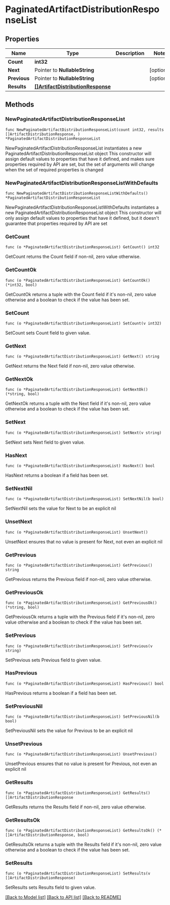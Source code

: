 # PaginatedArtifactDistributionResponseList

## Properties

Name | Type | Description | Notes
------------ | ------------- | ------------- | -------------
**Count** | **int32** |  | 
**Next** | Pointer to **NullableString** |  | [optional] 
**Previous** | Pointer to **NullableString** |  | [optional] 
**Results** | [**[]ArtifactDistributionResponse**](ArtifactDistributionResponse.md) |  | 

## Methods

### NewPaginatedArtifactDistributionResponseList

`func NewPaginatedArtifactDistributionResponseList(count int32, results []ArtifactDistributionResponse, ) *PaginatedArtifactDistributionResponseList`

NewPaginatedArtifactDistributionResponseList instantiates a new PaginatedArtifactDistributionResponseList object
This constructor will assign default values to properties that have it defined,
and makes sure properties required by API are set, but the set of arguments
will change when the set of required properties is changed

### NewPaginatedArtifactDistributionResponseListWithDefaults

`func NewPaginatedArtifactDistributionResponseListWithDefaults() *PaginatedArtifactDistributionResponseList`

NewPaginatedArtifactDistributionResponseListWithDefaults instantiates a new PaginatedArtifactDistributionResponseList object
This constructor will only assign default values to properties that have it defined,
but it doesn't guarantee that properties required by API are set

### GetCount

`func (o *PaginatedArtifactDistributionResponseList) GetCount() int32`

GetCount returns the Count field if non-nil, zero value otherwise.

### GetCountOk

`func (o *PaginatedArtifactDistributionResponseList) GetCountOk() (*int32, bool)`

GetCountOk returns a tuple with the Count field if it's non-nil, zero value otherwise
and a boolean to check if the value has been set.

### SetCount

`func (o *PaginatedArtifactDistributionResponseList) SetCount(v int32)`

SetCount sets Count field to given value.


### GetNext

`func (o *PaginatedArtifactDistributionResponseList) GetNext() string`

GetNext returns the Next field if non-nil, zero value otherwise.

### GetNextOk

`func (o *PaginatedArtifactDistributionResponseList) GetNextOk() (*string, bool)`

GetNextOk returns a tuple with the Next field if it's non-nil, zero value otherwise
and a boolean to check if the value has been set.

### SetNext

`func (o *PaginatedArtifactDistributionResponseList) SetNext(v string)`

SetNext sets Next field to given value.

### HasNext

`func (o *PaginatedArtifactDistributionResponseList) HasNext() bool`

HasNext returns a boolean if a field has been set.

### SetNextNil

`func (o *PaginatedArtifactDistributionResponseList) SetNextNil(b bool)`

 SetNextNil sets the value for Next to be an explicit nil

### UnsetNext
`func (o *PaginatedArtifactDistributionResponseList) UnsetNext()`

UnsetNext ensures that no value is present for Next, not even an explicit nil
### GetPrevious

`func (o *PaginatedArtifactDistributionResponseList) GetPrevious() string`

GetPrevious returns the Previous field if non-nil, zero value otherwise.

### GetPreviousOk

`func (o *PaginatedArtifactDistributionResponseList) GetPreviousOk() (*string, bool)`

GetPreviousOk returns a tuple with the Previous field if it's non-nil, zero value otherwise
and a boolean to check if the value has been set.

### SetPrevious

`func (o *PaginatedArtifactDistributionResponseList) SetPrevious(v string)`

SetPrevious sets Previous field to given value.

### HasPrevious

`func (o *PaginatedArtifactDistributionResponseList) HasPrevious() bool`

HasPrevious returns a boolean if a field has been set.

### SetPreviousNil

`func (o *PaginatedArtifactDistributionResponseList) SetPreviousNil(b bool)`

 SetPreviousNil sets the value for Previous to be an explicit nil

### UnsetPrevious
`func (o *PaginatedArtifactDistributionResponseList) UnsetPrevious()`

UnsetPrevious ensures that no value is present for Previous, not even an explicit nil
### GetResults

`func (o *PaginatedArtifactDistributionResponseList) GetResults() []ArtifactDistributionResponse`

GetResults returns the Results field if non-nil, zero value otherwise.

### GetResultsOk

`func (o *PaginatedArtifactDistributionResponseList) GetResultsOk() (*[]ArtifactDistributionResponse, bool)`

GetResultsOk returns a tuple with the Results field if it's non-nil, zero value otherwise
and a boolean to check if the value has been set.

### SetResults

`func (o *PaginatedArtifactDistributionResponseList) SetResults(v []ArtifactDistributionResponse)`

SetResults sets Results field to given value.



[[Back to Model list]](../README.md#documentation-for-models) [[Back to API list]](../README.md#documentation-for-api-endpoints) [[Back to README]](../README.md)


